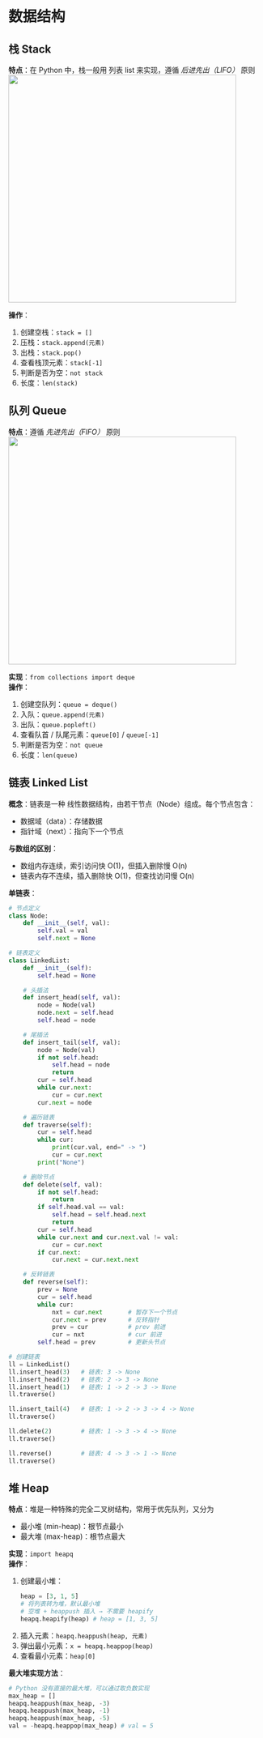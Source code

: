 # 数据结构
## 栈 Stack
**特点**：在 Python 中，栈一般用 列表 list 来实现，遵循 *后进先出（LIFO）* 原则
<img src="https://i-blog.csdnimg.cn/direct/adb97705f7e64b1da0e9139a16aa5be1.png#pic_center" width="450">

**操作**：
1. 创建空栈：`stack = []`
2. 压栈：`stack.append(元素)`
3. 出栈：`stack.pop()`
4. 查看栈顶元素：`stack[-1]`
5. 判断是否为空：`not stack`
6. 长度：`len(stack)`

## 队列 Queue
**特点**：遵循 *先进先出（FIFO）* 原则
<img src="https://i-blog.csdnimg.cn/direct/0f2c1fca83dd4c83afaa677eba88f1a6.png#pic_center" width="450">

**实现**：`from collections import deque`<br>
**操作**：
1. 创建空队列：`queue = deque()`
2. 入队：`queue.append(元素)`
3. 出队：`queue.popleft()`
4. 查看队首 / 队尾元素：`queue[0]` / `queue[-1]`
5. 判断是否为空：`not queue`
6. 长度：`len(queue)`

## 链表 Linked List
**概念**：链表是一种 线性数据结构，由若干节点（Node）组成。每个节点包含：
- 数据域（data）：存储数据
- 指针域（next）：指向下一个节点

**与数组的区别**：
- 数组内存连续，索引访问快 O(1)，但插入删除慢 O(n)
- 链表内存不连续，插入删除快 O(1)，但查找访问慢 O(n)

**单链表**：
```python
# 节点定义
class Node:
    def __init__(self, val):
        self.val = val
        self.next = None

# 链表定义
class LinkedList:
    def __init__(self):
        self.head = None

    # 头插法
    def insert_head(self, val):
        node = Node(val)
        node.next = self.head
        self.head = node

    # 尾插法
    def insert_tail(self, val):
        node = Node(val)
        if not self.head:
            self.head = node
            return
        cur = self.head
        while cur.next:
            cur = cur.next
        cur.next = node

    # 遍历链表
    def traverse(self):
        cur = self.head
        while cur:
            print(cur.val, end=" -> ")
            cur = cur.next
        print("None")

    # 删除节点
    def delete(self, val):
        if not self.head:
            return
        if self.head.val == val:
            self.head = self.head.next
            return
        cur = self.head
        while cur.next and cur.next.val != val:
            cur = cur.next
        if cur.next:
            cur.next = cur.next.next

    # 反转链表
    def reverse(self):
        prev = None
        cur = self.head
        while cur:
            nxt = cur.next       # 暂存下一个节点
            cur.next = prev      # 反转指针
            prev = cur           # prev 前进
            cur = nxt            # cur 前进
        self.head = prev         # 更新头节点

# 创建链表
ll = LinkedList()
ll.insert_head(3)   # 链表: 3 -> None
ll.insert_head(2)   # 链表: 2 -> 3 -> None
ll.insert_head(1)   # 链表: 1 -> 2 -> 3 -> None
ll.traverse()

ll.insert_tail(4)   # 链表: 1 -> 2 -> 3 -> 4 -> None
ll.traverse()

ll.delete(2)        # 链表: 1 -> 3 -> 4 -> None
ll.traverse()

ll.reverse()        # 链表: 4 -> 3 -> 1 -> None
ll.traverse()
```


## 堆 Heap
**特点**：堆是一种特殊的完全二叉树结构，常用于优先队列，又分为
- 最小堆 (min-heap)：根节点最小
- 最大堆 (max-heap)：根节点最大

**实现**：`import heapq`<br>
**操作**：
1. 创建最小堆：
    ```python
    heap = [3, 1, 5] 
    # 将列表转为堆，默认最小堆
    # 空堆 + heappush 插入 → 不需要 heapify
    heapq.heapify(heap) # heap = [1, 3, 5]
    ```
2. 插入元素：`heapq.heappush(heap, 元素)`
3. 弹出最小元素：`x = heapq.heappop(heap)`
4. 查看最小元素：`heap[0]`

**最大堆实现方法**：
```python
# Python 没有直接的最大堆，可以通过取负数实现
max_heap = [] 
heapq.heappush(max_heap, -3) 
heapq.heappush(max_heap, -1) 
heapq.heappush(max_heap, -5)
val = -heapq.heappop(max_heap) # val = 5
```
